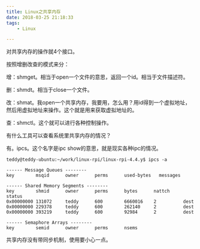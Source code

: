 ```yaml
---
title: Linux之共享内存
date: 2018-03-25 21:18:33
tags:
	- Linux

---
```




对共享内存的操作就4个接口。

按照增删改查的模式来分：

增：shmget。相当于open一个文件的意思，返回一个id。相当于文件描述符。

删：shmdt。相当于close一个文件。

改：shmat。我open一个共享内存，我要用，怎么用？用id得到一个虚拟地址，然后用虚拟地址来操作。这个就是用来获取虚拟地址的。

查：shmctl。这个就可以进行各种控制操作。



有什么工具可以查看系统里共享内存的情况？

有。ipcs。这个名字是ipc show的意思，就是现实各种ipc的情况。

```
teddy@teddy-ubuntu:~/work/linux-rpi/linux-rpi-4.4.y$ ipcs -a

------ Message Queues --------
key        msqid      owner      perms      used-bytes   messages    

------ Shared Memory Segments --------
key        shmid      owner      perms      bytes      nattch     status      
0x00000000 131072     teddy      600        6660016    2          dest         
0x00000000 229378     teddy      600        262140     2          dest         
0x00000000 393219     teddy      600        92984      2          dest         

------ Semaphore Arrays --------
key        semid      owner      perms      nsems    
```

共享内存没有带同步机制，使用要小心一点。

